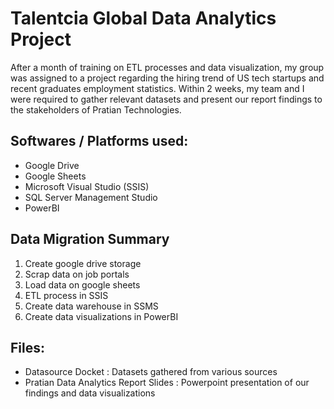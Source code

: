 # Talentcia Global Data Analytics Project

After a month of training on ETL processes and data visualization, my group was assigned to a project regarding the hiring trend of US tech startups and recent graduates employment statistics.
Within 2 weeks, my team and I were required to gather relevant datasets and present our report findings to the stakeholders of Pratian Technologies.

## Softwares / Platforms used:
 - Google Drive
 - Google Sheets
 - Microsoft Visual Studio (SSIS)
 - SQL Server Management Studio
 - PowerBI

## Data Migration Summary
1. Create google drive storage
2. Scrap data on job portals
3. Load data on google sheets
4. ETL process in SSIS
5. Create data warehouse in SSMS
6. Create data visualizations in PowerBI

## Files:
 - Datasource Docket : Datasets gathered from various sources
 - Pratian Data Analytics Report Slides : Powerpoint presentation of our findings and data visualizations
